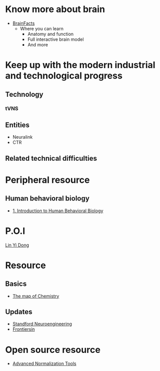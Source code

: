 # Know more about brain
- [BrainFacts](https://www.brainfacts.org/)
  - Where you can learn
    - Anatomy and function
    - Full interactive brain model
    - And more

# Keep up with the modern industrial and technological progress
## Technology
### tVNS
## Entities
- Neuralink
- CTR
## Related technical difficulties


# Peripheral resource
## Human behavioral biology
- [1. Introduction to Human Behavioral Biology](https://www.youtube.com/watch?v=NNnIGh9g6fA)

# P.O.I
[Lin Yi Dong](https://onetwo.ren/about/)

# Resource


## Basics
- [The map of Chemistry](https://www.youtube.com/watch?v=P3RXtoYCW4M)

## Updates
- [Standford Neuroengineering](https://neuroscience.stanford.edu/research/neuroengineering)
- [Frontiersin](https://www.frontiersin.org/)


# Open source resource
- [Advanced Normalization Tools](https://github.com/ANTsX/ANTs)